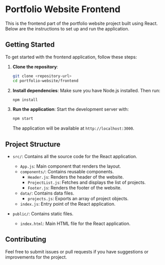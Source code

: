 # Portfolio Website Frontend

This is the frontend part of the portfolio website project built using React. Below are the instructions to set up and run the application.

## Getting Started

To get started with the frontend application, follow these steps:

1. **Clone the repository**:
   ```bash
   git clone <repository-url>
   cd portfolio-website/frontend
   ```

2. **Install dependencies**:
   Make sure you have Node.js installed. Then run:
   ```bash
   npm install
   ```

3. **Run the application**:
   Start the development server with:
   ```bash
   npm start
   ```

   The application will be available at `http://localhost:3000`.

## Project Structure

- `src/`: Contains all the source code for the React application.
  - `App.js`: Main component that renders the layout.
  - `components/`: Contains reusable components.
    - `Header.js`: Renders the header of the website.
    - `ProjectList.js`: Fetches and displays the list of projects.
    - `Footer.js`: Renders the footer of the website.
  - `data/`: Contains data files.
    - `projects.js`: Exports an array of project objects.
  - `index.js`: Entry point of the React application.

- `public/`: Contains static files.
  - `index.html`: Main HTML file for the React application.

## Contributing

Feel free to submit issues or pull requests if you have suggestions or improvements for the project.